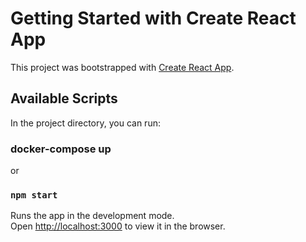 # Getting Started with Create React App

This project was bootstrapped with [Create React App](https://github.com/facebook/create-react-app).

## Available Scripts

In the project directory, you can run:

### docker-compose up

or

### `npm start`

Runs the app in the development mode.\
Open [http://localhost:3000](http://localhost:3000) to view it in the browser.
